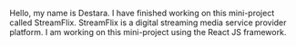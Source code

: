 Hello, my name is Destara. I have finished working on this mini-project called StreamFlix. StreamFlix is a digital streaming media service provider platform. I am working on this mini-project using the React JS framework.
